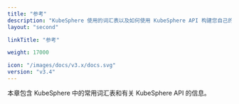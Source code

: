 ```yaml
---
title: "参考"
description: "KubeSphere 使用的词汇表以及如何使用 KubeSphere API 构建您自己的应用程序"
layout: "second"

linkTitle: "参考"

weight: 17000

icon: "/images/docs/v3.x/docs.svg"
version: "v3.4"
---
```


本章包含 KubeSphere 中的常用词汇表和有关 KubeSphere API 的信息。
